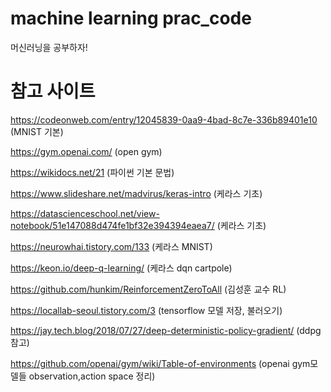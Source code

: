 ﻿# machine learning prac_code
머신러닝을 공부하자!

# 참고 사이트
https://codeonweb.com/entry/12045839-0aa9-4bad-8c7e-336b89401e10 (MNIST 기본)

https://gym.openai.com/ (open gym)

https://wikidocs.net/21 (파이썬 기본 문법)

https://www.slideshare.net/madvirus/keras-intro (케라스 기초)

https://datascienceschool.net/view-notebook/51e147088d474fe1bf32e394394eaea7/ (케라스 기초)

https://neurowhai.tistory.com/133 (케라스 MNIST)

https://keon.io/deep-q-learning/ (케라스 dqn cartpole)

https://github.com/hunkim/ReinforcementZeroToAll (김성훈 교수 RL)

https://locallab-seoul.tistory.com/3 (tensorflow 모델 저장,  불러오기)

https://jay.tech.blog/2018/07/27/deep-deterministic-policy-gradient/ (ddpg 참고)

https://github.com/openai/gym/wiki/Table-of-environments (openai gym모델들 observation,action space 정리)